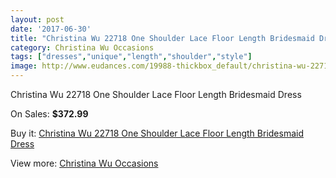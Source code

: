 ```yaml
---
layout: post
date: '2017-06-30'
title: "Christina Wu 22718 One Shoulder Lace Floor Length Bridesmaid Dress"
category: Christina Wu Occasions
tags: ["dresses","unique","length","shoulder","style"]
image: http://www.eudances.com/19988-thickbox_default/christina-wu-22718-one-shoulder-lace-floor-length-bridesmaid-dress.jpg
---
```

Christina Wu 22718 One Shoulder Lace Floor Length Bridesmaid Dress

On Sales: **$372.99**
<a href="https://www.eudances.com/en/christina-wu-occasions/5980-christina-wu-22718-one-shoulder-lace-floor-length-bridesmaid-dress.html"><amp-img layout="responsive" width="600" height="600" src="//www.eudances.com/19988-thickbox_default/christina-wu-22718-one-shoulder-lace-floor-length-bridesmaid-dress.jpg" alt="Christina Wu 22718 One Shoulder Lace Floor Length Bridesmaid Dress 0" /></a>
<a href="https://www.eudances.com/en/christina-wu-occasions/5980-christina-wu-22718-one-shoulder-lace-floor-length-bridesmaid-dress.html"><amp-img layout="responsive" width="600" height="600" src="//www.eudances.com/19989-thickbox_default/christina-wu-22718-one-shoulder-lace-floor-length-bridesmaid-dress.jpg" alt="Christina Wu 22718 One Shoulder Lace Floor Length Bridesmaid Dress 1" /></a>

Buy it: [Christina Wu 22718 One Shoulder Lace Floor Length Bridesmaid Dress](https://www.eudances.com/en/christina-wu-occasions/5980-christina-wu-22718-one-shoulder-lace-floor-length-bridesmaid-dress.html "Christina Wu 22718 One Shoulder Lace Floor Length Bridesmaid Dress")

View more: [Christina Wu Occasions](https://www.eudances.com/en/59-christina-wu-occasions "Christina Wu Occasions")
